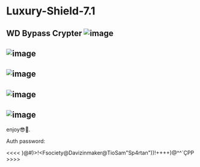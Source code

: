 # Luxury-Shield-7.1
WD Bypass Crypter
![image](https://github.com/M6YR/Luxury-Shield-7.1/assets/117858901/d0816e25-f02e-47d2-946e-3b2b2e33d36c)
-
![image](https://github.com/M6YR/Luxury-Shield-7.1/assets/117858901/d4942f92-82d8-4aba-b57b-60e632631f3b)
-
![image](https://github.com/M6YR/Luxury-Shield-7.1/assets/117858901/2762eb0a-e99f-4286-a5a9-918955bcf196)
-
![image](https://github.com/M6YR/Luxury-Shield-7.1/assets/117858901/69d59668-fa29-4523-9629-7960d99dbc14)
-
![image](https://github.com/M6YR/Luxury-Shield-7.1/assets/117858901/8461905f-3451-4175-8267-5f2dfe43a7f4)
-
enjoy😎🤳.

Auth password:

<<<<  )@#)>!<Fsociety@Davizinmaker@TioSam"Sp4rtan"))!++++)@^^`ÇPP  >>>>
